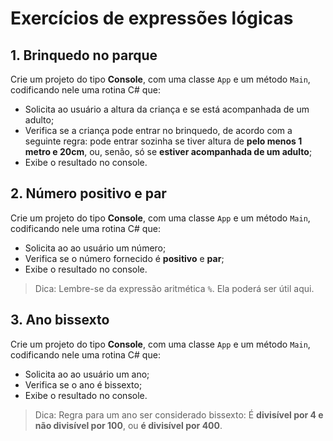 # Exercícios de expressões lógicas

## 1. Brinquedo no parque

Crie um projeto do tipo **Console**, com uma classe `App` e um método `Main`, codificando nele uma rotina C# que:

- Solicita ao usuário a altura da criança e se está acompanhada de um adulto;
- Verifica se a criança pode entrar no brinquedo, de acordo com a seguinte regra: pode entrar sozinha se tiver altura de **pelo menos 1 metro e 20cm**, ou, senão, só se **estiver acompanhada de um adulto**;
- Exibe o resultado no console.

## 2. Número positivo e par

Crie um projeto do tipo **Console**, com uma classe `App` e um método `Main`, codificando nele uma rotina C# que:

- Solicita ao ao usuário um número;
- Verifica se o número fornecido é **positivo** e **par**;
- Exibe o resultado no console.

> Dica: Lembre-se da expressão aritmética `%`. Ela poderá ser útil aqui.

## 3. Ano bissexto

Crie um projeto do tipo **Console**, com uma classe `App` e um método `Main`, codificando nele uma rotina C# que:

- Solicita ao ao usuário um ano;
- Verifica se o ano é bissexto;
- Exibe o resultado no console.

> Dica: Regra para um ano ser considerado bissexto: É **divisível por 4 e não divisível por 100**, ou **é divisível por 400**.
